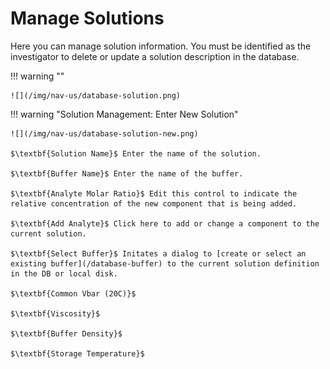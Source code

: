 # Manage Solutions

Here you can manage solution information. You must be identified as the investigator to delete or update a solution description in the database.

!!! warning ""

    ![](/img/nav-us/database-solution.png)
    
!!! warning "Solution Management: Enter New Solution"

    ![](/img/nav-us/database-solution-new.png)
    
    $\textbf{Solution Name}$ Enter the name of the solution.

    $\textbf{Buffer Name}$ Enter the name of the buffer.
 
    $\textbf{Analyte Molar Ratio}$ Edit this control to indicate the relative concentration of the new component that is being added.

    $\textbf{Add Analyte}$ Click here to add or change a component to the current solution.
    
    $\textbf{Select Buffer}$ Initates a dialog to [create or select an existing buffer](/database-buffer) to the current solution definition in the DB or local disk.

    $\textbf{Common Vbar (20C)}$

    $\textbf{Viscosity}$
    
    $\textbf{Buffer Density}$

    $\textbf{Storage Temperature}$

    
    

